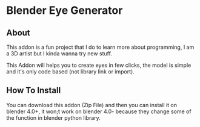 # Blender Eye Generator

## About
This addon is a fun project that I do to learn more about programming, I am a 3D artist but I kinda wanna try new stuff.

This Addon will helps you to create eyes in few clicks, the model is simple and it's only code based (not library link or import).

## How To Install
You can download this addon (Zip File) and then you can install it on blender 4.0+, it won;t work on blender 4.0- because they change some of the function in blender python library. 